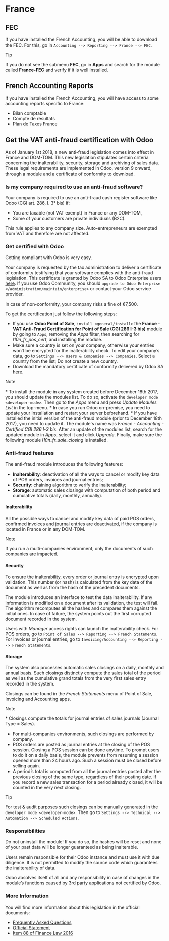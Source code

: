 # France

## FEC

If you have installed the French Accounting, you will be able to
download the FEC. For this, go in `Accounting --> Reporting --> France
--> FEC`.

<div class="tip">

<div class="title">

Tip

</div>

If you do not see the submenu **FEC**, go in **Apps** and search for the
module called **France-FEC** and verify if it is well installed.

</div>

## French Accounting Reports

If you have installed the French Accounting, you will have access to
some accounting reports specific to France:

  - Bilan comptable
  - Compte de résultats
  - Plan de Taxes France

## Get the VAT anti-fraud certification with Odoo

As of January 1st 2018, a new anti-fraud legislation comes into effect
in France and DOM-TOM. This new legislation stipulates certain criteria
concerning the inalterability, security, storage and archiving of sales
data. These legal requirements are implemented in Odoo, version 9
onward, through a module and a certificate of conformity to download.

### Is my company required to use an anti-fraud software?

Your company is required to use an anti-fraud cash register software
like Odoo (CGI art. 286, I. 3° bis) if:

  - You are taxable (not VAT exempt) in France or any DOM-TOM,
  - Some of your customers are private individuals (B2C).

This rule applies to any company size. Auto-entrepreneurs are exempted
from VAT and therefore are not affected.

### Get certified with Odoo

Getting compliant with Odoo is very easy.

Your company is requested by the tax administration to deliver a
certificate of conformity testifying that your software complies with
the anti-fraud legislation. This certificate is granted by Odoo SA to
Odoo Enterprise users
[here](https://www.odoo.com/my/contract/french-certification/). If you
use Odoo Community, you should `upgrade to Odoo Enterprise
</administration/maintain/enterprise>` or contact your Odoo service
provider.

In case of non-conformity, your company risks a fine of €7,500.

To get the certification just follow the following steps:

  - If you use **Odoo Point of Sale**, `install <general/install>` the
    **France - VAT Anti-Fraud Certification for Point of Sale (CGI 286
    I-3 bis)** module by going to `Apps`, removing the *Apps* filter,
    then searching for *l10n\_fr\_pos\_cert*, and installing the module.
  - Make sure a country is set on your company, otherwise your entries
    won’t be encrypted for the inalterability check. To edit your
    company’s data, go to `Settings --> Users & Companies -->
    Companies`. Select a country from the list; Do not create a new
    country.
  - Download the mandatory certificate of conformity delivered by Odoo
    SA [here](https://www.odoo.com/my/contract/french-certification/).

<div class="note">

<div class="title">

Note

</div>

\* To install the module in any system created before December 18th
2017, you should update the modules list. To do so, activate the
`developer mode <developer-mode>`. Then go to the *Apps* menu and press
*Update Modules List* in the top-menu. \* In case you run Odoo
on-premise, you need to update your installation and restart your server
beforehand. \* If you have installed the initial version of the
anti-fraud module (prior to December 18th 2017), you need to update it.
The module's name was *France - Accounting - Certified CGI 286 I-3 bis*.
After an update of the modules list, search for the updated module in
*Apps*, select it and click *Upgrade*. Finally, make sure the following
module *l10n\_fr\_sale\_closing* is installed.

</div>

### Anti-fraud features

The anti-fraud module introduces the following features:

  - **Inalterability**: deactivation of all the ways to cancel or modify
    key data of POS orders, invoices and journal entries;
  - **Security**: chaining algorithm to verify the inalterability;
  - **Storage**: automatic sales closings with computation of both
    period and cumulative totals (daily, monthly, annually).

#### Inalterability

All the possible ways to cancel and modify key data of paid POS orders,
confirmed invoices and journal entries are deactivated, if the company
is located in France or in any DOM-TOM.

<div class="note">

<div class="title">

Note

</div>

If you run a multi-companies environment, only the documents of such
companies are impacted.

</div>

#### Security

To ensure the inalterability, every order or journal entry is encrypted
upon validation. This number (or hash) is calculated from the key data
of the document as well as from the hash of the precedent documents.

The module introduces an interface to test the data inalterability. If
any information is modified on a document after its validation, the test
will fail. The algorithm recomputes all the hashes and compares them
against the initial ones. In case of failure, the system points out the
first corrupted document recorded in the system.

Users with *Manager* access rights can launch the inalterability check.
For POS orders, go to `Point of Sales --> Reporting --> French
Statements`. For invoices or journal entries, go to
`Invoicing/Accounting --> Reporting --> French Statements`.

#### Storage

The system also processes automatic sales closings on a daily, monthly
and annual basis. Such closings distinctly compute the sales total of
the period as well as the cumulative grand totals from the very first
sales entry recorded in the system.

Closings can be found in the *French Statements* menu of Point of Sale,
Invoicing and Accounting apps.

<div class="note">

<div class="title">

Note

</div>

\* Closings compute the totals for journal entries of sales journals
(Journal Type = Sales).

  - For multi-companies environments, such closings are performed by
    company.
  - POS orders are posted as journal entries at the closing of the POS
    session. Closing a POS session can be done anytime. To prompt users
    to do it on a daily basis, the module prevents from resuming a
    session opened more than 24 hours ago. Such a session must be closed
    before selling again.
  - A period’s total is computed from all the journal entries posted
    after the previous closing of the same type, regardless of their
    posting date. If you record a new sales transaction for a period
    already closed, it will be counted in the very next closing.

</div>

<div class="tip">

<div class="title">

Tip

</div>

For test & audit purposes such closings can be manually generated in the
`developer mode <developer-mode>`. Then go to `Settings -->
Technical --> Automation --> Scheduled Actions`.

</div>

### Responsibilities

Do not uninstall the module\! If you do so, the hashes will be reset and
none of your past data will be longer guaranteed as being inalterable.

Users remain responsible for their Odoo instance and must use it with
due diligence. It is not permitted to modify the source code which
guarantees the inalterability of data.

Odoo absolves itself of all and any responsibility in case of changes in
the module’s functions caused by 3rd party applications not certified by
Odoo.

### More Information

You will find more information about this legislation in the official
documents:

  - [Frequently Asked
    Questions](https://www.economie.gouv.fr/files/files/directions_services/dgfip/controle_fiscal/actualites_reponses/logiciels_de_caisse.pdf)
  - [Official
    Statement](http://bofip.impots.gouv.fr/bofip/10691-PGP.html?identifiant=BOI-TVA-DECLA-30-10-30-20160803)
  - [Item 88 of Finance
    Law 2016](https://www.legifrance.gouv.fr/affichTexteArticle.do?idArticle=JORFARTI000031732968&categorieLien=id&cidTexte=JORFTEXT000031732865)
